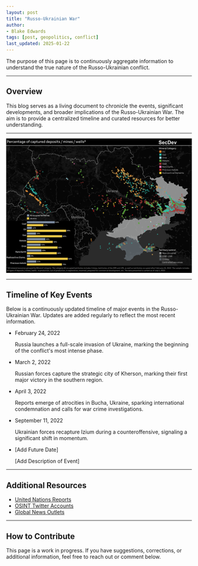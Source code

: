 ```yaml
---
layout: post
title: "Russo-Ukrainian War"
author:
- Blake Edwards
tags: [post, geopolitics, conflict]
last_updated: 2025-01-22
---
```


The purpose of this page is to continuously aggregate information to understand the true nature of the Russo-Ukrainian conflict.

---

## Overview

This blog serves as a living document to chronicle the events, significant developments, and broader implications of the Russo-Ukrainian War. The aim is to provide a centralized timeline and curated resources for better understanding.

---

<div class="image-container">
    <img src="/assets/images/posts/Russo-Ukranian_War/captured_resources.png" alt="Captured Resources">
</div>

---

## Timeline of Key Events

Below is a continuously updated timeline of major events in the Russo-Ukrainian War. Updates are added regularly to reflect the most recent information.

<div class="timeline">
    <ul>
        <li>
            <span class="date">February 24, 2022</span>
            <p>Russia launches a full-scale invasion of Ukraine, marking the beginning of the conflict's most intense phase.</p>
        </li>
        <li>
            <span class="date">March 2, 2022</span>
            <p>Russian forces capture the strategic city of Kherson, marking their first major victory in the southern region.</p>
        </li>
        <li>
            <span class="date">April 3, 2022</span>
            <p>Reports emerge of atrocities in Bucha, Ukraine, sparking international condemnation and calls for war crime investigations.</p>
        </li>
        <li>
            <span class="date">September 11, 2022</span>
            <p>Ukrainian forces recapture Izium during a counteroffensive, signaling a significant shift in momentum.</p>
        </li>
        <li>
            <span class="date">[Add Future Date]</span>
            <p>[Add Description of Event]</p>
        </li>
    </ul>
</div>

---

## Additional Resources

- [United Nations Reports](https://www.un.org)
- [OSINT Twitter Accounts](https://twitter.com)
- [Global News Outlets](https://www.bbc.com)

---

## How to Contribute

This page is a work in progress. If you have suggestions, corrections, or additional information, feel free to reach out or comment below.
